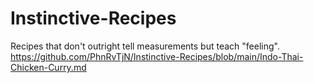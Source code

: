 # Instinctive-Recipes
Recipes that don't outright tell measurements but teach "feeling".
https://github.com/PhnRvTjN/Instinctive-Recipes/blob/main/Indo-Thai-Chicken-Curry.md
